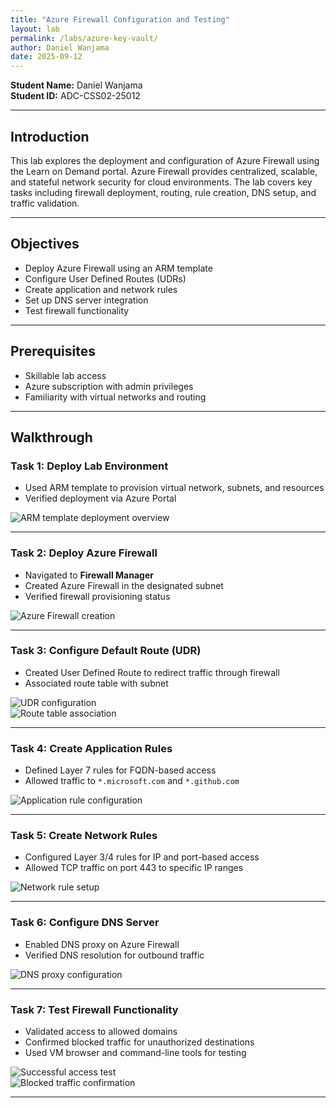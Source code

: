 ```yaml
---
title: "Azure Firewall Configuration and Testing"
layout: lab
permalink: /labs/azure-key-vault/
author: Daniel Wanjama
date: 2025-09-12
---
```


**Student Name:** Daniel Wanjama  
**Student ID:** ADC-CSS02-25012  

---

## Introduction

This lab explores the deployment and configuration of Azure Firewall using the Learn on Demand portal. Azure Firewall provides centralized, scalable, and stateful network security for cloud environments. The lab covers key tasks including firewall deployment, routing, rule creation, DNS setup, and traffic validation.

---

## Objectives

- Deploy Azure Firewall using an ARM template  
- Configure User Defined Routes (UDRs)  
- Create application and network rules  
- Set up DNS server integration  
- Test firewall functionality  

---

## Prerequisites

- Skillable lab access  
- Azure subscription with admin privileges  
- Familiarity with virtual networks and routing  

---

## Walkthrough

### Task 1: Deploy Lab Environment

- Used ARM template to provision virtual network, subnets, and resources  
- Verified deployment via Azure Portal  

![ARM template deployment overview](../../assets/images/labs/task1-arm-template-deployment.png)

---

### Task 2: Deploy Azure Firewall

- Navigated to **Firewall Manager**  
- Created Azure Firewall in the designated subnet  
- Verified firewall provisioning status  

![Azure Firewall creation](../../assets/images/labs/task2-firewall-deployment.png)

---

### Task 3: Configure Default Route (UDR)

- Created User Defined Route to redirect traffic through firewall  
- Associated route table with subnet  

![UDR configuration](../../assets/images/labs/task3-udr-creation.png)  
![Route table association](../../assets/images/labs/task3-route-table-association.png)

---

### Task 4: Create Application Rules

- Defined Layer 7 rules for FQDN-based access  
- Allowed traffic to `*.microsoft.com` and `*.github.com`  

![Application rule configuration](../../assets/images/labs/task4-application-rules.png)

---

### Task 5: Create Network Rules

- Configured Layer 3/4 rules for IP and port-based access  
- Allowed TCP traffic on port 443 to specific IP ranges  

![Network rule setup](../../assets/images/labs/task5-network-rules.png)

---

### Task 6: Configure DNS Server

- Enabled DNS proxy on Azure Firewall  
- Verified DNS resolution for outbound traffic  

![DNS proxy configuration](../../assets/images/labs/task6-dns-settings.png)

---

### Task 7: Test Firewall Functionality

- Validated access to allowed domains  
- Confirmed blocked traffic for unauthorized destinations  
- Used VM browser and command-line tools for testing  

![Successful access test](../../assets/images/labs/task7-allowed-traffic-test.png)  
![Blocked traffic confirmation](../../assets/images/labs/task7-blocked-traffic-test.png)

---

